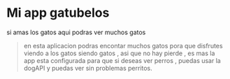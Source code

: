 # Mi app gatubelos
si amas los gatos aqui podras ver muchos gatos
> en esta aplicacion podras encontar muchos gatos pora que disfrutes viendo a los gatos siendo gatos , asi que no hay pierde , es mas la app esta configurada para que si deseas ver perros , puedas usar la dogAPI y puedas ver sin problemas perritos.
> 
